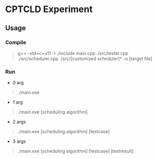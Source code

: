 # CPTCLD Experiment

## Usage
### Compile
> g++ -std=c++11 -I ./include main.cpp ./src/tester.cpp ./src/scheduler.cpp ./src/[customized scheduler]* -o [target file]

### Run
- 0 arg
> ./main.exe
- 1 arg
> ./main.exe [scheduling algorithm]
- 2 args
> ./main.exe [scheduling algorithm] [testcase]
- 3 args
> ./main.exe [scheduling algorithm] [testcase] [testresult]
